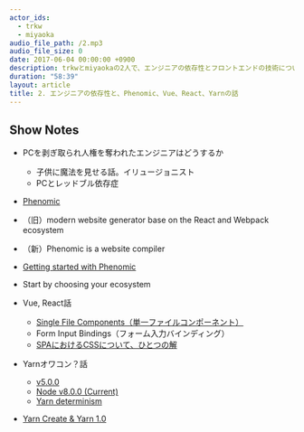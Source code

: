 ```yaml
---
actor_ids:
  - trkw
  - miyaoka
audio_file_path: /2.mp3
audio_file_size: 0
date: 2017-06-04 00:00:00 +0900
description: trkwとmiyaokaの2人で、エンジニアの依存性とフロントエンドの技術について話しました。
duration: "58:39"
layout: article
title: 2. エンジニアの依存性と、Phenomic、Vue、React、Yarnの話
---
```


## Show Notes

- PCを剥ぎ取られ人権を奪われたエンジニアはどうするか
  - 子供に魔法を見せる話。イリュージョニスト
  - PCとレッドブル依存症
- [Phenomic](https://phenomic.io/)
- （旧）modern website generator base on the React and Webpack ecosystem
- （新）Phenomic is a website compiler
- [Getting started with Phenomic](https://phenomic.io/docs/getting-started)
- Start by choosing your ecosystem

- Vue, React話
  - [Single File Components（単一ファイルコンポーネント）](https://jp.vuejs.org/v2/guide/single-file-components.html)
  - Form Input Bindings（フォーム入力バインディング）
  - [SPAにおけるCSSについて、ひとつの解](http://yoshiko.hatenablog.jp/entry/css-in-js)
- Yarnオワコン？話
  - [v5.0.0](http://blog.npmjs.org/post/161081169345/v500)
  - [Node v8.0.0 (Current)](https://nodejs.org/en/blog/release/v8.0.0/)
  - [Yarn determinism](https://yarnpkg.com/blog/2017/05/31/determinism/)
- [Yarn Create & Yarn 1.0](https://yarnpkg.com/blog/2017/05/12/introducing-yarn/)
